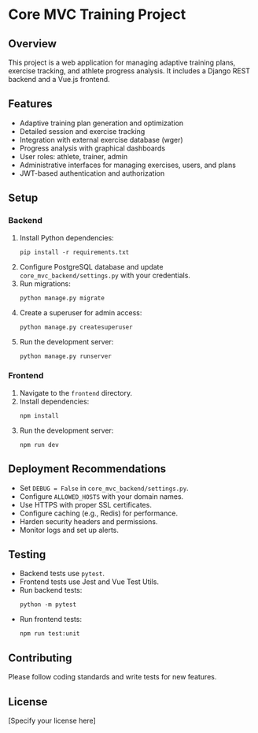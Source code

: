 # Core MVC Training Project

## Overview
This project is a web application for managing adaptive training plans, exercise tracking, and athlete progress analysis. It includes a Django REST backend and a Vue.js frontend.

## Features
- Adaptive training plan generation and optimization
- Detailed session and exercise tracking
- Integration with external exercise database (wger)
- Progress analysis with graphical dashboards
- User roles: athlete, trainer, admin
- Administrative interfaces for managing exercises, users, and plans
- JWT-based authentication and authorization

## Setup

### Backend
1. Install Python dependencies:
   ```
   pip install -r requirements.txt
   ```
2. Configure PostgreSQL database and update `core_mvc_backend/settings.py` with your credentials.
3. Run migrations:
   ```
   python manage.py migrate
   ```
4. Create a superuser for admin access:
   ```
   python manage.py createsuperuser
   ```
5. Run the development server:
   ```
   python manage.py runserver
   ```

### Frontend
1. Navigate to the `frontend` directory.
2. Install dependencies:
   ```
   npm install
   ```
3. Run the development server:
   ```
   npm run dev
   ```

## Deployment Recommendations
- Set `DEBUG = False` in `core_mvc_backend/settings.py`.
- Configure `ALLOWED_HOSTS` with your domain names.
- Use HTTPS with proper SSL certificates.
- Configure caching (e.g., Redis) for performance.
- Harden security headers and permissions.
- Monitor logs and set up alerts.

## Testing
- Backend tests use `pytest`.
- Frontend tests use Jest and Vue Test Utils.
- Run backend tests:
  ```
  python -m pytest
  ```
- Run frontend tests:
  ```
  npm run test:unit
  ```

## Contributing
Please follow coding standards and write tests for new features.

## License
[Specify your license here]
